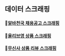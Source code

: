 
## 데이터 스크래핑

#### :bookmark:[알바천국 채용공고 스크래핑](https://github.com/pitapatat/Data_Scraping/tree/main/alba)

#### :bookmark:[올리브영 상품 스크래핑](https://github.com/pitapatat/Data_Scraping/tree/main/olive)

#### :bookmark:[무신사 상품 리뷰 스크래핑](https://github.com/pitapatat/Data_Scraping/tree/main/musinsa)


